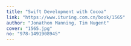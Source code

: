 ```yaml
---
title: "Swift Development with Cocoa"
link: "https://www.ituring.com.cn/book/1565"
author: "Jonathon Manning, Tim Nugent"
cover: "1565.jpg"
no: "978-1491908945"
---
```

